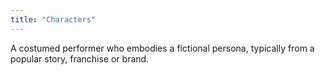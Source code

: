 ```yaml
---
title: "Characters"
---
```


A costumed performer who embodies a fictional persona, typically from a popular story, franchise or brand.